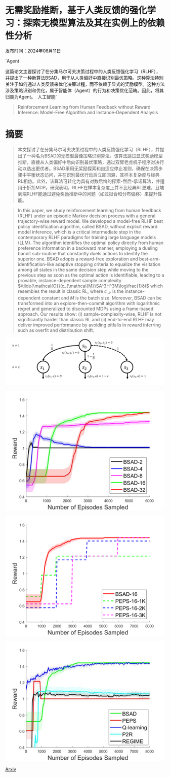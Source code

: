 # 无需奖励推断，基于人类反馈的强化学习：探索无模型算法及其在实例上的依赖性分析

发布时间：2024年06月11日

`Agent

这篇论文主要探讨了在分集马尔可夫决策过程中的人类反馈强化学习（RLHF），并提出了一种新算法$\mathsf{BSAD}$，用于从人类偏好中直接识别最优策略。这种算法特别关注于如何通过人类反馈来优化决策过程，而不依赖于显式的奖励模型。这种方法涉及策略识别和优化，属于智能体（Agent）的行为和决策优化范畴。因此，将其归类为Agent。` `人工智能`

> Reinforcement Learning from Human Feedback without Reward Inference: Model-Free Algorithm and Instance-Dependent Analysis

# 摘要

> 本文探讨了在分集马尔可夫决策过程中的人类反馈强化学习（RLHF），并提出了一种名为$\mathsf{BSAD}$的无模型最佳策略识别算法。该算法跳过显式奖励模型推断，直接从人类偏好中后向识别最优策略，通过双臂老虎机子程序对决行动以选出更优者。$\mathsf{BSAD}$采用无奖励探索和自适应停止准则，确保在决策步骤中平衡状态访问，并在识别最优行动后立即回溯，其样本复杂度与经典RL相仿。此外，该算法可转化为具有对数后悔的探索-然后-承诺算法，并适用于折扣MDP。研究表明，RLHF在样本复杂度上并不比经典RL更难，且端到端RLHF能通过避免奖励推断中的问题（如过拟合和分布偏移）来提升性能。

> In this paper, we study reinforcement learning from human feedback (RLHF) under an episodic Markov decision process with a general trajectory-wise reward model. We developed a model-free RLHF best policy identification algorithm, called $\mathsf{BSAD}$, without explicit reward model inference, which is a critical intermediate step in the contemporary RLHF paradigms for training large language models (LLM). The algorithm identifies the optimal policy directly from human preference information in a backward manner, employing a dueling bandit sub-routine that constantly duels actions to identify the superior one. $\mathsf{BSAD}$ adopts a reward-free exploration and best-arm-identification-like adaptive stopping criteria to equalize the visitation among all states in the same decision step while moving to the previous step as soon as the optimal action is identifiable, leading to a provable, instance-dependent sample complexity $\tilde{\mathcal{O}}(c_{\mathcal{M}}SA^3H^3M\log\frac{1}δ)$ which resembles the result in classic RL, where $c_{\mathcal{M}}$ is the instance-dependent constant and $M$ is the batch size. Moreover, $\mathsf{BSAD}$ can be transformed into an explore-then-commit algorithm with logarithmic regret and generalized to discounted MDPs using a frame-based approach. Our results show: (i) sample-complexity-wise, RLHF is not significantly harder than classic RL and (ii) end-to-end RLHF may deliver improved performance by avoiding pitfalls in reward inferring such as overfit and distribution shift.

![无需奖励推断，基于人类反馈的强化学习：探索无模型算法及其在实例上的依赖性分析](../../../paper_images/2406.07455/x1.png)

![无需奖励推断，基于人类反馈的强化学习：探索无模型算法及其在实例上的依赖性分析](../../../paper_images/2406.07455/x2.png)

![无需奖励推断，基于人类反馈的强化学习：探索无模型算法及其在实例上的依赖性分析](../../../paper_images/2406.07455/x3.png)

![无需奖励推断，基于人类反馈的强化学习：探索无模型算法及其在实例上的依赖性分析](../../../paper_images/2406.07455/x4.png)

[Arxiv](https://arxiv.org/abs/2406.07455)